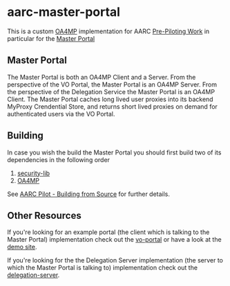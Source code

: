 # aarc-master-portal

This is a custom
[OA4MP](http://grid.ncsa.illinois.edu/myproxy/oauth/client/manuals/getting-started.xhtml)
implementation for AARC
[Pre-Piloting Work](https://wiki.nikhef.nl/grid/AARC_Pilot)
in particular for the
[Master Portal](https://wiki.nikhef.nl/grid/Master_Portal_Internals)

## Master Portal

The Master Portal is both an OA4MP Client and a Server. From the perspective of
the VO Portal, the Master Portal is an OA4MP Server. From the perspective of the
Delegation Service the Master Portal is an OA4MP Client. The Master Portal
caches long lived user proxies into its backend MyProxy Crendential Store, and
returns short lived proxies on demand for authenticated users via the VO Portal. 

## Building

In case you wish the build the Master Portal you should first build two of
its dependencies in the following order 

1. [security-lib](https://github.com/rcauth-eu/security-lib)
2. [OA4MP](https://github.com/rcauth-eu/OA4MP)

See [AARC Pilot - Building from Source](https://wiki.nikhef.nl/grid/AARC_Pilot_-_Building_from_Source) for further details.

## Other Resources

If you're looking for an example portal (the client which is talking to the
Master Portal) implementation check out the
[vo-portal](https://github.com/rcauth-eu/aarc-vo-portal) or have a look at the
[demo site](http://rcdemo.nikhef.nl/).

If you're looking for the the Delegation Server implementation (the server to
which the Master Portal is talking to) implementation check out the
[delegation-server](https://github.com/rcauth-eu/aarc-delegation-server).
